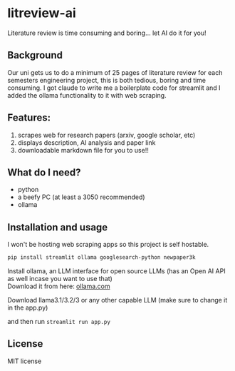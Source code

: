 # litreview-ai
Literature review is time consuming and boring... let AI do it for you!

## Background
Our uni gets us to do a minimum of 25 pages of literature review for each semesters engineering project, this is both tedious, boring and time
consuming.
I got claude to write me a boilerplate code for streamlit and I added the ollama functionality to it with web scraping.

## Features:
1. scrapes web for research papers (arxiv, google scholar, etc)
2. displays description, AI analysis and paper link
3. downloadable markdown file for you to use!!

## What do I need?
- python
- a beefy PC (at least a 3050 recommended)
- ollama

## Installation and usage
I won't be hosting web scraping apps so this project is self hostable.
 ```sh
 pip install streamlit ollama googlesearch-python newpaper3k
 ```

Install ollama, an LLM interface for open source LLMs (has an Open AI API as well incase you want to use that) \
Download it from here: [ollama.com](https://ollama.com/)

Download llama3.1/3.2/3 or any other capable LLM (make sure to change it in the app.py)

and then run `streamlit run app.py`

## License
MIT license